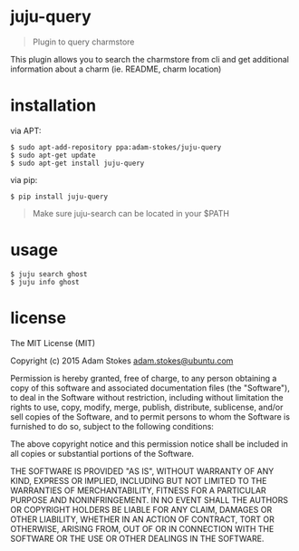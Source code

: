# juju-query
> Plugin to query charmstore

This plugin allows you to search the charmstore from cli and get additional
information about a charm (ie. README, charm location)


# installation

via APT:
```
$ sudo apt-add-repository ppa:adam-stokes/juju-query
$ sudo apt-get update
$ sudo apt-get install juju-query
```

via pip:
```
$ pip install juju-query
```
> Make sure juju-search can be located in your $PATH

# usage

```
$ juju search ghost
$ juju info ghost
```

# license

The MIT License (MIT)

Copyright (c) 2015 Adam Stokes <adam.stokes@ubuntu.com>

Permission is hereby granted, free of charge, to any person obtaining a copy
of this software and associated documentation files (the "Software"), to deal
in the Software without restriction, including without limitation the rights
to use, copy, modify, merge, publish, distribute, sublicense, and/or sell
copies of the Software, and to permit persons to whom the Software is
furnished to do so, subject to the following conditions:

The above copyright notice and this permission notice shall be included in
all copies or substantial portions of the Software.

THE SOFTWARE IS PROVIDED "AS IS", WITHOUT WARRANTY OF ANY KIND, EXPRESS OR
IMPLIED, INCLUDING BUT NOT LIMITED TO THE WARRANTIES OF MERCHANTABILITY,
FITNESS FOR A PARTICULAR PURPOSE AND NONINFRINGEMENT. IN NO EVENT SHALL THE
AUTHORS OR COPYRIGHT HOLDERS BE LIABLE FOR ANY CLAIM, DAMAGES OR OTHER
LIABILITY, WHETHER IN AN ACTION OF CONTRACT, TORT OR OTHERWISE, ARISING FROM,
OUT OF OR IN CONNECTION WITH THE SOFTWARE OR THE USE OR OTHER DEALINGS IN
THE SOFTWARE.

